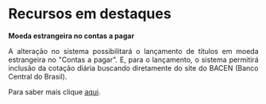 <div align= "justify">

# Recursos em destaques

**Moeda estrangeira no contas a pagar**  

A alteração no sistema possibilitará o lançamento de títulos em moeda estrangeira no "Contas a pagar". E, para o lançamento, o sistema permitirá inclusão da cotação diária buscando diretamente do site do BACEN (Banco Central do Brasil).


Para saber mais clique [aqui](~/2.0/versao_2.9/2.9.0.md).



</div>